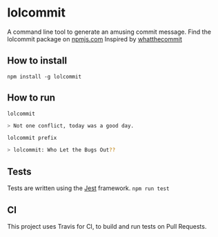 # lolcommit

A command line tool to generate an amusing commit message.
Find the lolcommit package on [npmjs.com](https://www.npmjs.com/package/lolcommit)
Inspired by [whatthecommit](http://whatthecommit.com/)

## How to install

`npm install -g lolcommit`

## How to run

`lolcommit`

```sh
> Not one conflict, today was a good day.
```

`lolcommit prefix`

```sh
> lolcommit: Who Let the Bugs Out??
```

## Tests

Tests are written using the [Jest](https://jestjs.io/docs/getting-started) framework.
`npm run test`

## CI

This project uses Travis for CI, to build and run tests on Pull Requests.
